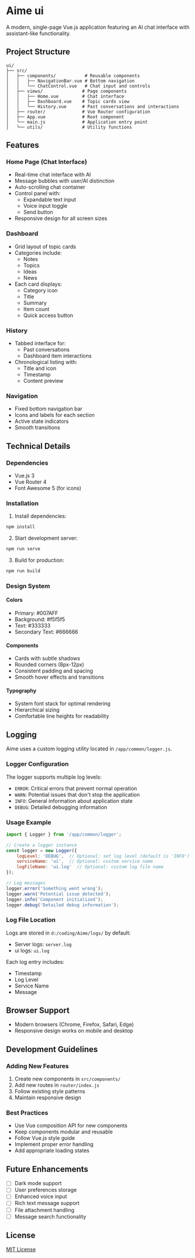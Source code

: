 # Aime ui

A modern, single-page Vue.js application featuring an AI chat interface with assistant-like functionality.

## Project Structure

```
ui/
├── src/
│   ├── components/           # Reusable components
│   │   ├── NavigationBar.vue # Bottom navigation
│   │   └── ChatControl.vue   # Chat input and controls
│   ├── views/               # Page components
│   │   ├── Home.vue         # Chat interface
│   │   ├── Dashboard.vue    # Topic cards view
│   │   └── History.vue      # Past conversations and interactions
│   ├── router/              # Vue Router configuration
│   ├── App.vue              # Root component
│   └── main.js              # Application entry point
│   └── utils/               # Utility functions
```

## Features

### Home Page (Chat Interface)
- Real-time chat interface with AI
- Message bubbles with user/AI distinction
- Auto-scrolling chat container
- Control panel with:
  - Expandable text input
  - Voice input toggle
  - Send button
- Responsive design for all screen sizes

### Dashboard
- Grid layout of topic cards
- Categories include:
  - Notes
  - Topics
  - Ideas
  - News
- Each card displays:
  - Category icon
  - Title
  - Summary
  - Item count
  - Quick access button

### History
- Tabbed interface for:
  - Past conversations
  - Dashboard item interactions
- Chronological listing with:
  - Title and icon
  - Timestamp
  - Content preview

### Navigation
- Fixed bottom navigation bar
- Icons and labels for each section
- Active state indicators
- Smooth transitions

## Technical Details

### Dependencies
- Vue.js 3
- Vue Router 4
- Font Awesome 5 (for icons)

### Installation

1. Install dependencies:
```bash
npm install
```

2. Start development server:
```bash
npm run serve
```

3. Build for production:
```bash
npm run build
```

### Design System

#### Colors
- Primary: #007AFF
- Background: #f5f5f5
- Text: #333333
- Secondary Text: #666666

#### Components
- Cards with subtle shadows
- Rounded corners (8px-12px)
- Consistent padding and spacing
- Smooth hover effects and transitions

#### Typography
- System font stack for optimal rendering
- Hierarchical sizing
- Comfortable line heights for readability

## Logging

Aime uses a custom logging utility located in `/app/common/logger.js`. 

### Logger Configuration

The logger supports multiple log levels:
- `ERROR`: Critical errors that prevent normal operation
- `WARN`: Potential issues that don't stop the application
- `INFO`: General information about application state
- `DEBUG`: Detailed debugging information

### Usage Example

```javascript
import { Logger } from '/app/common/logger';

// Create a logger instance
const logger = new Logger({
    logLevel: 'DEBUG',  // Optional: set log level (default is 'INFO')
    serviceName: 'ui',  // Optional: custom service name
    logFileName: 'ui.log'  // Optional: custom log file name
});

// Log messages
logger.error('Something went wrong');
logger.warn('Potential issue detected');
logger.info('Component initialized');
logger.debug('Detailed debug information');
```

### Log File Location

Logs are stored in `d:/coding/Aime/logs/` by default:
- Server logs: `server.log`
- ui logs: `ui.log`

Each log entry includes:
- Timestamp
- Log Level
- Service Name
- Message

## Browser Support
- Modern browsers (Chrome, Firefox, Safari, Edge)
- Responsive design works on mobile and desktop

## Development Guidelines

### Adding New Features
1. Create new components in `src/components/`
2. Add new routes in `router/index.js`
3. Follow existing style patterns
4. Maintain responsive design

### Best Practices
- Use Vue composition API for new components
- Keep components modular and reusable
- Follow Vue.js style guide
- Implement proper error handling
- Add appropriate loading states

## Future Enhancements
- [ ] Dark mode support
- [ ] User preferences storage
- [ ] Enhanced voice input
- [ ] Rich text message support
- [ ] File attachment handling
- [ ] Message search functionality

## License
[MIT License](LICENSE)
